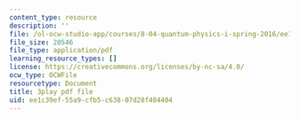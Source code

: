 ```yaml
---
content_type: resource
description: ''
file: /ol-ocw-studio-app/courses/8-04-quantum-physics-i-spring-2016/ee1c39ef55a9cfb5c63807d28f484404_K3WI62VJqVo.pdf
file_size: 20546
file_type: application/pdf
learning_resource_types: []
license: https://creativecommons.org/licenses/by-nc-sa/4.0/
ocw_type: OCWFile
resourcetype: Document
title: 3play pdf file
uid: ee1c39ef-55a9-cfb5-c638-07d28f484404
---
```

